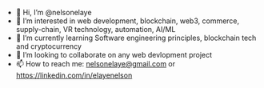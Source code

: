 - 👋 Hi, I’m @nelsonelaye
- 👀 I’m interested in web development, blockchain, web3, commerce, supply-chain, VR technology, automation, AI/ML
- 🌱 I’m currently learning Software engineering principles, blockchain tech and cryptocurrency
- 💞️ I’m looking to collaborate on any web devlopment project
- 📫 How to reach me: nelsonelaye@gmail.com or https://linkedin.com/in/elayenelson

<!---
nelsonelaye/nelsonelaye is a ✨ special ✨ repository because its `README.md` (this file) appears on your GitHub profile.
You can click the Preview link to take a look at your changes.
--->
